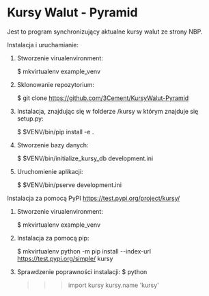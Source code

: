 # Kursy Walut - Pyramid

Jest to program synchronizujący aktualne kursy walut ze strony NBP.

Instalacja i uruchamianie:

1. Stworzenie virualenvironment:

	$ mkvirtualenv example_venv	
2. Sklonowanie repozytorium:

 	$ git clone https://github.com/3Cement/KursyWalut-Pyramid
3. Instalacja, znajdując się w folderze /kursy w którym znajduje się setup.py:
	
	$ $VENV/bin/pip install -e .
4. Stworzenie bazy danych:
	
	$ $VENV/bin/initialize_kursy_db development.ini
5. Uruchomienie aplikacji:
	
	$ $VENV/bin/pserve development.ini

Instalacja za pomocą PyPI https://test.pypi.org/project/kursy/

1. Stworzenie virualenvironment:
	
	$ mkvirtualenv example_venv
2. Instalacja za pomocą pip:

	$ mkvirtualenv python -m pip install --index-url https://test.pypi.org/simple/ kursy
3. Sprawdzenie poprawności instalacji:
	$ python
	>>> import kursy
	>>> kursy.name
	'kursy'
